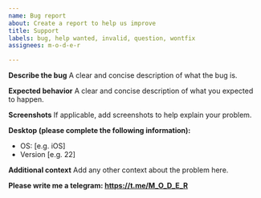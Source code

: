```yaml
---
name: Bug report
about: Create a report to help us improve
title: Support
labels: bug, help wanted, invalid, question, wontfix
assignees: m-o-d-e-r

---
```


**Describe the bug**
A clear and concise description of what the bug is.

**Expected behavior**
A clear and concise description of what you expected to happen.

**Screenshots**
If applicable, add screenshots to help explain your problem.

**Desktop (please complete the following information):**
 - OS: [e.g. iOS]
 - Version [e.g. 22]

**Additional context**
Add any other context about the problem here.

**Please write me a telegram: https://t.me/M_O_D_E_R**
